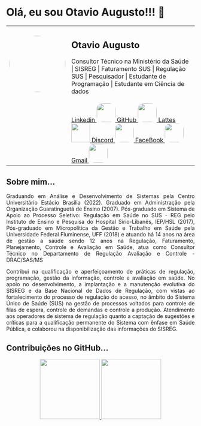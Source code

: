 <h1> Olá, eu sou Otavio Augusto!!! 👋</h1>

<table align="center">
  <tr>
    <td align="center">
       <img style="border-radius: 50%;" src="https://avatars.githubusercontent.com/u/45877609?s=96&v=4" width="150px;" alt="">     
      <a href="https://github.com/otavioaugust1" title="Otavio Augusto"></a>
    </td>
    <td>
      <p><b><h2>Otavio Augusto</h2></b></p>
      <p>
        Consultor Técnico na Ministério da Saúde | SISREG | Faturamento SUS | Regulação SUS | Pesquisador | Estudante de Programação | Estudante em Ciência de dados 
      </p>
    </td>
  </tr>
  <tr>
    <td>
      <td>
        <a href="https://www.linkedin.com/in/otavioaugust/">Linkedin
        <img src="https://cdn-icons-png.flaticon.com/512/174/174857.png" width="50px;"style="border-radius: 30%;"/> </a>
        <a href="https://github.com/otavioaugust1">GitHub
        <img src="https://encrypted-tbn0.gstatic.com/images?q=tbn:ANd9GcTXjaeoLrxQxqc3US06hi8YnqR9u5laX9VG9-z3Nij047Xs18wyJjvLgi5AqJKNYUek_pk&usqp=CAU" width="50px;" style="border-radius: 30%;"/> </a> 
        <a href="http://lattes.cnpq.br/1250109562083947">Lattes
        <img src="https://www.ufpb.br/ppgs/contents/imagens/logo-lattes.png/@@images/aed78269-8ef2-4e2b-9f8a-a687fba40bfd.png" width="50px;" > </a>
        <a href="https://discord.gg/53pXMyKX">Discord
        <img src="https://w7.pngwing.com/pngs/448/687/png-transparent-discord-computer-icons-teamspeak-logo-chat-room-logo-miscellaneous-blue-rectangle.png" width="50px;" style="border-radius: 30%;"> </a>
        <a href="https://web.facebook.com/otavioaugust">FaceBook
        <img src="https://cdn.pixabay.com/photo/2021/12/10/16/37/facebook-6860914__340.png" width="50px;" style="border-radius: 30%;"> </a>
        <a href="mailto:otavioaugust@gmail.com">Gmail
        <img src="https://icon2.cleanpng.com/20180517/paq/kisspng-gmail-google-contacts-g-suite-email-5afdb1d9617628.6558604115265755773992.jpg" width="50px;" style="border-radius: 30%;"> </a>  
      </td>      
    </td>
  </tr>  
</table>

<div style='text-align:justify'>
  <h2>Sobre mim...</h2>
    <p>Graduando em Análise e Desenvolvimento de Sistemas pela Centro Universitário Estácio Brasília (2022). Graduado em Administração pela Organização Guaratinguetá de Ensino (2007). Pós-graduado em Sistema de Apoio ao Processo Seletivo: Regulação em Saúde no SUS - REG pelo Instituto de Ensino e Pesquisa do Hospital Sírio-Libanês, IEP/HSL (2017), Pós-graduado em Micropolítica da Gestão e Trabalho em Saúde pela Universidade Federal Fluminense, UFF (2018) e atuando há 14 anos na área de gestão a saúde sendo 12 anos na Regulação, Faturamento, Planejamento, Controle e Avaliação em Saúde, atua como Consultor Técnico no Departamento de Regulação Avaliação e Controle - DRAC/SAS/MS</p>  
    <p>Contribui na qualificação e aperfeiçoamento de práticas de regulação, programação, gestão da informação, controle e avaliação em saúde. No apoio no desenvolvimento, a implantação e a manutenção evolutiva do SISREG e da Base Nacional de Dados de Regulação, com vistas ao fortalecimento do processo de regulação do acesso, no âmbito do Sistema Único de Saúde (SUS) na gestão de processos voltados para controle de filas de espera, controle de demandas e controle a produção. Atendimento aos operadores de sistema de regulação quanto a captação de sugestões e críticas para a qualificação permanente do Sistema com ênfase em Saúde Pública, e colaborou na disponibilização das informações do SISREG.</p>
  </div>


<h2>Contribuições no GitHub...</h2>

<div align="center">
  <a href="https://github.com/otavioaugust1">
  <img height="160em" src="https://github-readme-stats.vercel.app/api?username=otavioaugust1&show_icons=true&theme=dracula&include_all_commits=true&count_private=true"/>
  <img height="160em" src="https://github-readme-stats.vercel.app/api/top-langs/?username=otavioaugust1&layout=compact&langs_count=7&theme=dracula"/>
</div>

